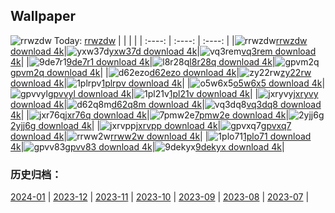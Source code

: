 ## Wallpaper
![rrwzdw](https://w.wallhaven.cc/full/rr/wallhaven-rrwzdw.png) Today: [rrwzdw](https://th.wallhaven.cc/small/rr/rrwzdw.jpg)
|      |      |      |
| :----: | :----: | :----: |
|![rrwzdw](https://th.wallhaven.cc/small/rr/rrwzdw.jpg)[rrwzdw download 4k](https://wallhaven.cc/w/rrwzdw)|![yxw37d](https://th.wallhaven.cc/small/yx/yxw37d.jpg)[yxw37d download 4k](https://wallhaven.cc/w/yxw37d)|![vq3rem](https://th.wallhaven.cc/small/vq/vq3rem.jpg)[vq3rem download 4k](https://wallhaven.cc/w/vq3rem)|
|![9de7r1](https://th.wallhaven.cc/small/9d/9de7r1.jpg)[9de7r1 download 4k](https://wallhaven.cc/w/9de7r1)|![l8r28q](https://th.wallhaven.cc/small/l8/l8r28q.jpg)[l8r28q download 4k](https://wallhaven.cc/w/l8r28q)|![gpvm2q](https://th.wallhaven.cc/small/gp/gpvm2q.jpg)[gpvm2q download 4k](https://wallhaven.cc/w/gpvm2q)|
|![d62ezo](https://th.wallhaven.cc/small/d6/d62ezo.jpg)[d62ezo download 4k](https://wallhaven.cc/w/d62ezo)|![zy22rw](https://th.wallhaven.cc/small/zy/zy22rw.jpg)[zy22rw download 4k](https://wallhaven.cc/w/zy22rw)|![1plrpv](https://th.wallhaven.cc/small/1p/1plrpv.jpg)[1plrpv download 4k](https://wallhaven.cc/w/1plrpv)|
|![o5w6x5](https://th.wallhaven.cc/small/o5/o5w6x5.jpg)[o5w6x5 download 4k](https://wallhaven.cc/w/o5w6x5)|![gpvvyl](https://th.wallhaven.cc/small/gp/gpvvyl.jpg)[gpvvyl download 4k](https://wallhaven.cc/w/gpvvyl)|![1pl21v](https://th.wallhaven.cc/small/1p/1pl21v.jpg)[1pl21v download 4k](https://wallhaven.cc/w/1pl21v)|
|![jxryvy](https://th.wallhaven.cc/small/jx/jxryvy.jpg)[jxryvy download 4k](https://wallhaven.cc/w/jxryvy)|![d62q8m](https://th.wallhaven.cc/small/d6/d62q8m.jpg)[d62q8m download 4k](https://wallhaven.cc/w/d62q8m)|![vq3dq8](https://th.wallhaven.cc/small/vq/vq3dq8.jpg)[vq3dq8 download 4k](https://wallhaven.cc/w/vq3dq8)|
|![jxr76q](https://th.wallhaven.cc/small/jx/jxr76q.jpg)[jxr76q download 4k](https://wallhaven.cc/w/jxr76q)|![7pmw2e](https://th.wallhaven.cc/small/7p/7pmw2e.jpg)[7pmw2e download 4k](https://wallhaven.cc/w/7pmw2e)|![2yjj6g](https://th.wallhaven.cc/small/2y/2yjj6g.jpg)[2yjj6g download 4k](https://wallhaven.cc/w/2yjj6g)|
|![jxrvpp](https://th.wallhaven.cc/small/jx/jxrvpp.jpg)[jxrvpp download 4k](https://wallhaven.cc/w/jxrvpp)|![gpvxq7](https://th.wallhaven.cc/small/gp/gpvxq7.jpg)[gpvxq7 download 4k](https://wallhaven.cc/w/gpvxq7)|![rrww2w](https://th.wallhaven.cc/small/rr/rrww2w.jpg)[rrww2w download 4k](https://wallhaven.cc/w/rrww2w)|
|![1plo71](https://th.wallhaven.cc/small/1p/1plo71.jpg)[1plo71 download 4k](https://wallhaven.cc/w/1plo71)|![gpvv83](https://th.wallhaven.cc/small/gp/gpvv83.jpg)[gpvv83 download 4k](https://wallhaven.cc/w/gpvv83)|![9dekyx](https://th.wallhaven.cc/small/9d/9dekyx.jpg)[9dekyx download 4k](https://wallhaven.cc/w/9dekyx)|

### 历史归档：
[2024-01](https://github.com/april-projects/april-wallpaper/tree/main/picture/2024-01/) | [2023-12](https://github.com/april-projects/april-wallpaper/tree/main/picture/2023-12/) | [2023-11](https://github.com/april-projects/april-wallpaper/tree/main/picture/2023-11/) | [2023-10](https://github.com/april-projects/april-wallpaper/tree/main/picture/2023-10/) | [2023-09](https://github.com/april-projects/april-wallpaper/tree/main/picture/2023-09/) | [2023-08](https://github.com/april-projects/april-wallpaper/tree/main/picture/2023-08/) | [2023-07](https://github.com/april-projects/april-wallpaper/tree/main/picture/2023-07/) | 